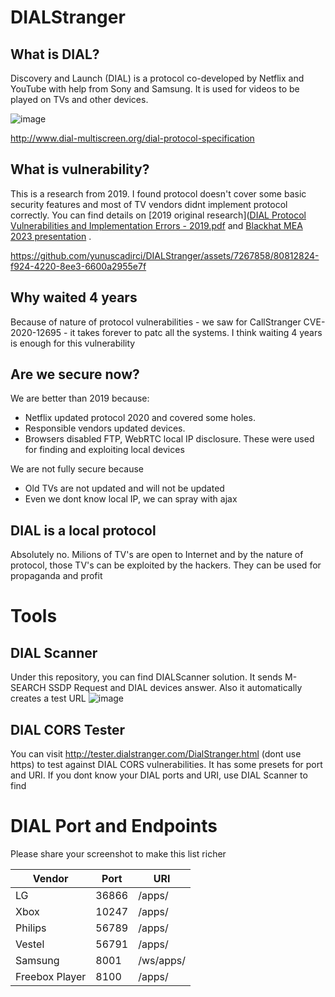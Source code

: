 # DIALStranger
## What is DIAL?
Discovery and Launch (DIAL) is a protocol co-developed by Netflix and YouTube with help from Sony and Samsung. It is used for videos to be played on TVs and other devices.

![image](https://github.com/yunuscadirci/DIALStranger/assets/7267858/d30151af-3e32-461d-8563-7b1f229fdf58)

http://www.dial-multiscreen.org/dial-protocol-specification 
## What is vulnerability?  
This is a research from 2019. I found protocol doesn't cover some basic security features and most of TV vendors didnt implement protocol correctly. You can find details on [2019 original research]([DIAL Protocol Vulnerabilities and  Implementation Errors - 2019.pdf](https://github.com/yunuscadirci/DIALStranger/blob/main/DIAL%20Protocol%20Vulnerabilities%20and%20%20Implementation%20Errors%20-%202019.pdf) and [Blackhat MEA 2023 presentation](https://github.com/yunuscadirci/DIALStranger/blob/main/BHMEA23_%20Dial%20Stranger%20v6.pdf) .



https://github.com/yunuscadirci/DIALStranger/assets/7267858/80812824-f924-4220-8ee3-6600a2955e7f 



## Why waited 4 years
Because of nature of protocol vulnerabilities - we saw for CallStranger CVE-2020-12695 - it takes forever to patc all the systems. I think waiting 4 years is enough for this vulnerability
## Are we secure now?
We are better than 2019 because:
- Netflix updated protocol 2020 and covered some holes.
- Responsible vendors updated devices.
- Browsers disabled FTP, WebRTC local IP disclosure. These were used for finding and exploiting local devices

We are not fully secure because
- Old TVs are not updated and will not be updated 
- Even we dont know local IP, we can spray with ajax 
## DIAL is a local protocol
Absolutely no. Milions of TV's are open to Internet and by the nature of protocol, those TV's can be exploited by the hackers. They can be used for propaganda and profit

# Tools
## DIAL Scanner
Under this repository, you can find DIALScanner solution. It sends M-SEARCH SSDP Request and DIAL devices answer. Also it automatically creates a test URL
![image](https://github.com/yunuscadirci/DIALStranger/assets/7267858/daa1c0d5-b9a1-48b1-83b2-7925306096d1)

## DIAL CORS Tester
You can visit http://tester.dialstranger.com/DialStranger.html  (dont use https) to test against DIAL CORS vulnerabilities. It has some presets for port and URI. If you dont know your DIAL ports and URI, use DIAL Scanner to find


# DIAL Port and Endpoints
Please share your screenshot to make this list richer

|Vendor|Port|URI|
|---|---|---|
|LG|36866|/apps/|
|Xbox|10247|/apps/|
|Philips|56789|/apps/|
|Vestel|56791|/apps/|
|Samsung|8001|/ws/apps/|
|Freebox Player|8100|/apps/|

